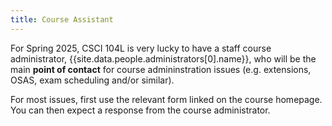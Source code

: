 ```yaml
---
title: Course Assistant
---
```


For Spring 2025, CSCI 104L is very lucky to have a staff course administrator, {{site.data.people.administrators[0].name}}, who will be the main **point of contact** for course admininstration issues (e.g. extensions, OSAS, exam scheduling and/or similar). 

For most issues, first use the relevant form linked on the course homepage. You can then expect a response from the course administrator.